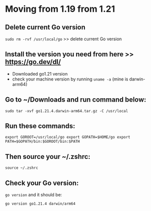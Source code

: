 # Moving from 1.19 from 1.21

## Delete current Go version

`sudo rm -rvf /usr/local/go` >> delete current Go version

## Install the version you need from here >> https://go.dev/dl/

- Downloaded go1.21 version
- check your machine version by running `uname -a` (mine is darwin-arm64)

## Go to ~/Downloads and run command below:

`sudo tar -xvf go1.21.4.darwin-arm64.tar.gz -C /usr/local`

## Run these commands:

`export GOROOT=/usr/local/go
export GOPATH=$HOME/go
export PATH=$GOPATH/bin:$GOROOT/bin:$PATH`

## Then source your ~/.zshrc: 

`source ~/.zshrc`

## Check your Go version:

`go version` and it should be:

`go version go1.21.4 darwin/arm64`

